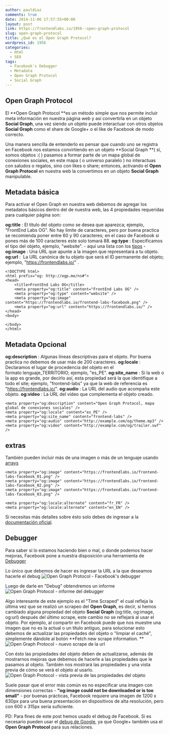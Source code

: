 ```yaml
---
author: pauldiaz
comments: true
date: 2014-11-06 17:57:55+00:00
layout: post
link: https://frontendlabs.io/1956--open-graph-protocol
slug: open-graph-protocol
title: ¿Qué es el Open Graph Protocol?
wordpress_id: 1956
categories:
  - Html
  - SEO
tags:
  - Facebook's Debugger
  - Metadata
  - Open Graph Protocol
  - Social Graph
---
```


## Open Graph Protocol

El **Open Graph Protocol **es un método simple que nos permite incluir meta información en nuestra página web y así convertirla en un objeto **Social Graph**, una vez siendo un objeto puede interactuar con otros objetos **Social Graph** como el share de Google+ o el like de Facebook de modo correcto.

Una manera sencilla de entenderlo es pensar que cuando uno se registra en Facebook nos estamos convirtiendo en un objeto **Social Graph **( sí, somos objetos :( ) pasamos a formar parte de un mapa global de conexiones sociales, en este mapa ( o universo paralelo ) no interactuas con saludos o regalos, sino con likes o share; entonces, activando el **Open Graph Protocol** en nuestra web la convertimos en un objeto **Social Graph** manipulable.

## Metadata básica

Para activar el Open Graph en nuestra web debemos de agregar los metadatos básicos dentro del **<head></head>** de nuestra web, las 4 propiedades requeridas para cualquier página son:

**og:title** : El título del objeto como se desea que aparezca; ejemplo, "FrontEnd Labs OG". No hay limite de caracteres, pero por buena practica se recomienda poner entre 60 y 90 caracteres; en el caso de Facebook si pones más de 100 caracteres este solo tomará 88.
**og:type** : Especificamos el tipo del objeto, ejemplo, "website". - aquí una lista con los [tipos](http://ogp.me/#types) -
**og:image** : Una URL que apunte a la imagen que representará a tu objeto.
**og:url** :  La URL canónica de tu objeto que será el ID permanente del objeto; ejemplo, "https://frontendlabs.io/" .

    <!DOCTYPE html>
    <html prefix="og: http://ogp.me/ns#">
    <head>
    	<title>FrontEnd Labs OG</title>
    	<meta property="og:title" content="FrontEnd Labs OG" />
    	<meta property="og:type" content="website" />
    	<meta property="og:image" content="https://frontendlabs.io/frontend-labs-facebook.png" />
    	<meta property="og:url" content="https://frontendlabs.io/" />
    </head>
    <body>

    </body>
    </html>

## Metadata Opcional

**og:description** : Algunas líneas descriptivas para el objeto. Por buena practica no debemos de usar más de 200 caracteres.
**og:locale** : Declaramos el lugar de procedencia del objeto en el formato lenguaje_TERRITORIO; ejemplo, "es_PE".
**og:site_name** : Si la web o la app es grande, por decirlo así, esta propiedad será la que identifique a todo el site; ejemplo, "frontend-labs" ya que la web de referencia es "https://frontendlabs.io/".
**og:audio** : La URL del audio que acompaña este objeto.
**og:video** : La URL del video que complementa el objeto creado.

    <meta property="og:description" content="Open Graph Protocol, mapa global de conexiones sociales" />
    <meta property="og:locale" content="es_PE" />
    <meta property="og:site_name" content="frontend-labs" />
    <meta property="og:audio" content="http://example.com/og/theme.mp3" />
    <meta property="og:video" content="http://example.com/og/trailer.swf" />

## extras

También pueden incluir más de una imagen o más de un lenguaje usando [arrays](http://ogp.me/#array)

    <meta property="og:image" content="https://frontendlabs.io/frontend-labs-facebook_01.png" />
    <meta property="og:image" content="https://frontendlabs.io/frontend-labs-facebook_02.png" />
    <meta property="og:image" content="https://frontendlabs.io/frontend-labs-facebook_03.png" />

    <meta property="og:locale:alternate" content="fr_FR" />
    <meta property="og:locale:alternate" content="en_EN" />

Si necesitas más detalles sobre ésto solo debes de ingresar a la [documentación oficial](http://ogp.me/).

## Debugger

Para saber si lo estamos haciendo bien o mal, o donde podemos hacer mejoras, Facebook pone a nuestra disposición una herramienta de [Debugger](https://developers.facebook.com/tools/debug/)

Lo único que debemos de hacer es ingresar la URL a la que deseamos hacerle el debug
![Open Graph Protocol - Facebook's debugger](https://frontendlabs.io/wp-content/uploads/2014/11/debugger_011.png)

Luego de darle en "Debug" obtendremos un informe
![Open Graph Protocol - informe del debugger](https://frontendlabs.io/wp-content/uploads/2014/11/debugger_02.png)

Algo interesante de este ejemplo es el "Time Scraped" el cual refleja la última vez que se realizó un scrapeo del **Open Graph**, es decir, si hemos cambiado alguna propiedad del objeto **Social Graph** (og:title, og:image, og:url) después del último scrape, este cambio no se reflejará al usar el objeto. Por ejemplo, al compartir en Facebook puede que nos muestre una imagen que no es la actual o un título antiguo, para solucionar esto debemos de actualizar las propiedades del objeto o "limpiar el caché", simplemente dándole al botón **Fetch new scrape information.
**![Open Graph Protocol - nuevo scrape de la url](https://frontendlabs.io/wp-content/uploads/2014/11/debugger_04.png)

Con ésto las propiedades del objeto deben de actualizarse, además de mostrarnos mejoras que debemos de hacerle a las propiedades que le pasamos al objeto. También nos mostrará las propiedades y una vista previa de cómo se verá el objeto al usarlo.![Open Graph Protocol - vista previa de las propiedades del objeto](https://frontendlabs.io/wp-content/uploads/2014/11/debugger_05.png)

Suele pasar que el error más común es no especificar una imagen con dimensiones correctas - **"og:image could not be downloaded or is too small"** - por buenas prácticas, Facebook requiere una imagen de 1200 x 630px para una buena presentación en dispositivos de alta resolución, pero con 600 x 315px sería suficiente.

PD: Para fines de este post hemos usado el debug de Facebook. Si es necesario pueden usar el [debug de Google](http://www.google.com/webmasters/tools/richsnippets), ya que Google+ también usa el **Open Graph Protocol** para sus relaciones.
